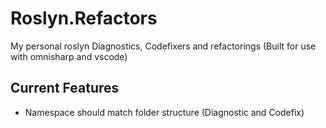 # Roslyn.Refactors
My personal roslyn Diagnostics, Codefixers and refactorings (Built for use with omnisharp and vscode)

## Current Features
- Namespace should match folder structure (Diagnostic and Codefix)
